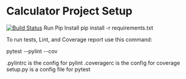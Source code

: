 # Calculator Project Setup
[![Build Status](https://app.travis-ci.com/AnishaCh/calc2.svg?branch=calcpart4)](https://app.travis-ci.com/AnishaCh/calc2)
Run Pip Install
pip install -r requirements.txt

To run tests, Lint, and Coverage report use this command:

pytest  --pylint --cov

.pylintrc is the config for pylint
.coveragerc is the config for coverage
setup.py is a config file for pytest
